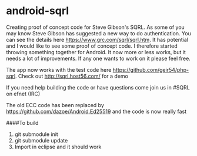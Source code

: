 android-sqrl
============

Creating proof of concept code for Steve Gibson's SQRL. 
As some of you may know Steve Gibson has suggested a new way to do authentication. You can see the details here https://www.grc.com/sqrl/sqrl.htm. It has potential and I would like to see some proof of concept code. I therefore started throwing something together for Android. It now more or less works, but it needs a lot of improvements. If any one wants to work on it please feel free.

The app now works with the test code here https://github.com/geir54/php-sqrl. Check out http://sqrl.host56.com/ for a demo

If you need help building the code or have questions come join us in #SQRL on efnet (IRC)

The old ECC code has been replaced by https://github.com/dazoe/Android.Ed25519 and the code is now really fast

####To build
1. git submodule init
2. git submodule update
3. Import in eclipse and it should work


